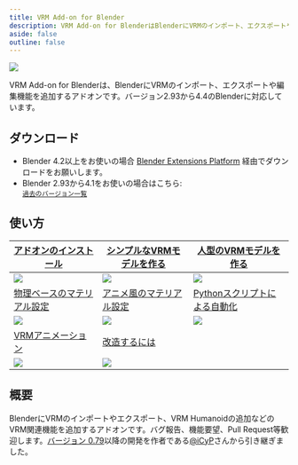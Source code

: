 ```yaml
---
title: VRM Add-on for Blender
description: VRM Add-on for BlenderはBlenderにVRMのインポート、エクスポートや編集機能を追加するアドオンです。
aside: false
outline: false
---
```


<style>
  img[src$=".gif"], img[src^="data:image/gif;"] {
    max-width: 175px; /* テーブルタグで横スクロールバーが出ないように調整 */
  }
</style>

![](top.png)

VRM Add-on for
Blenderは、BlenderにVRMのインポート、エクスポートや編集機能を追加するアドオンです。バージョン2.93から4.4のBlenderに対応しています。

## ダウンロード

- Blender 4.2以上をお使いの場合
  [Blender Extensions Platform](https://extensions.blender.org/add-ons/vrm)
  経由でダウンロードをお願いします。
- Blender 2.93から4.1をお使いの場合はこちら: <DownloadLinkJa />\
  <small>[過去のバージョン一覧](https://github.com/saturday06/VRM-Addon-for-Blender/releases)</small>

## 使い方

| [アドオンのインストール](installation/)               | [シンプルなVRMモデルを作る](create-simple-vrm-from-scratch/)      | [人型のVRMモデルを作る](create-humanoid-vrm-from-scratch/)            |
| ----------------------------------------------------- | ----------------------------------------------------------------- | --------------------------------------------------------------------- |
| [![](/assets/images/installation.gif)](installation/) | [![](/assets/images/simple.gif)](create-simple-vrm-from-scratch/) | [![](/assets/images/humanoid.gif)](create-humanoid-vrm-from-scratch/) |
| [物理ベースのマテリアル設定](material-pbr/)           | [アニメ風のマテリアル設定](material-mtoon/)                       | [Pythonスクリプトによる自動化](scripting-api/)                        |
| [![](/assets/images/material_pbr.gif)](material-pbr/) | [![](/assets/images/material_mtoon.gif)](material-mtoon/)         | [![](/assets/images/scripting_api.gif)](scripting-api/)               |
| [VRMアニメーション](animation/)                       | [改造するには](development/)                                      |                                                                       |
| [![](/assets/images/animation.gif)](animation/)       | [![](/assets/images/animation.gif)](development/)                 |                                                                       |

## 概要

BlenderにVRMのインポートやエクスポート、VRM
Humanoidの追加などのVRM関連機能を追加するアドオンです。バグ報告、機能要望、Pull
Request等歓迎します。[バージョン 0.79](https://github.com/iCyP/VRM_IMPORTER_for_Blender2_8/releases/tag/0.79)以降の開発を作者である[@iCyP](https://github.com/iCyP)さんから引き継ぎました。

